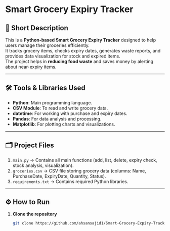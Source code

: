 # Smart Grocery Expiry Tracker

## 📌 Short Description
This is a **Python-based Smart Grocery Expiry Tracker** designed to help users manage their groceries efficiently.  
It tracks grocery items, checks expiry dates, generates waste reports, and provides data visualization for stock and expired items.  
The project helps in **reducing food waste** and saves money by alerting about near-expiry items.

---

## 🛠 Tools & Libraries Used
- **Python**: Main programming language.  
- **CSV Module**: To read and write grocery data.  
- **datetime**: For working with purchase and expiry dates.  
- **Pandas**: For data analysis and processing.  
- **Matplotlib**: For plotting charts and visualizations.

---

## 🗂 Project Files
1. `main.py` → Contains all main functions (add, list, delete, expiry check, stock analysis, visualization).  
2. `groceries.csv` → CSV file storing grocery data (columns: Name, PurchaseDate, ExpiryDate, Quantity, Status).  
3. `requirements.txt` → Contains required Python libraries.

---

## ⚙️ How to Run
1. **Clone the repository**
   ```bash
   git clone https://github.com/ahsansajid1/Smart-Grocery-Expiry-Tracker/edit/main/README.md

